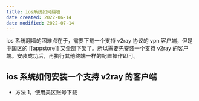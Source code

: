 ```yaml
---
title: ios系统如何翻墙
date created: 2022-06-14
date modified: 2022-07-14
---
```


ios 系统翻墙的困难点在于，需要下载一个支持 v2ray 协议的 vpn 客户端，但是中国区的 [[appstore]] 又全部下架了。所以需要先安装一个支持 v2ray 的客户端。安装成功后，再执行其他终端一样的配置操作即可。

## ios 系统如何安装一个支持 v2ray 的客户端

- 方法 1，使用美区账号下载
